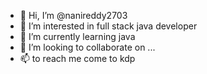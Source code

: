 - 👋 Hi, I’m @nanireddy2703
- 👀 I’m interested in full stack java developer
- 🌱 I’m currently learning java
- 💞️ I’m looking to collaborate on ...
- 📫 to reach me come to kdp

<!---
nanireddy2703/nanireddy2703 is a ✨ special ✨ repository because its `README.md` (this file) appears on your GitHub profile.
You can click the Preview link to take a look at your changes.
--->
